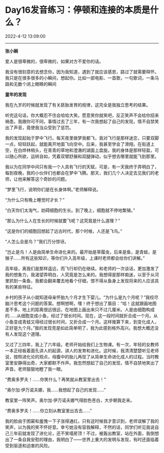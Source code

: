 # Day16发音练习：停顿和连接的本质是什么？

2022-4-12 13:09:00

---



**张小娴**

爱人是很卑微的，很卑微的，如果对方不爱你的话。

我没有很刻意的去想念你，因为我知道，遇到了就应该感恩，路过了就需要释怀。我只是在很多很多的小瞬间，想起你。比如一部电影、一首歌，一句歌词，一条马路和无数个闭上眼睛的瞬间

 

**童年的发现**

我在九岁的时候就发现了有关胚胎发育的规律，这完全是我独立思考的结果。

听完这句话，你大概忍不住会哈哈大笑。愿意笑你就笑吧，反正笑声不会给你招来祸患。我跟你可不同，事情过去了三年，有一次我想起了自己的发现，情不自禁笑出了声音，竟使我当众受到了惩罚。

我的发现起始于梦中飞行。每天夜里做梦我都飞，我对飞行是那样迷恋，只要双脚一点，轻轻跃起，就能离开地面飞向空中。后来，我甚至学会了滑翔，在街道上空，在白烨林梢头，在青青的草地和澄澈的湖面上盘旋。我的身体是那样轻盈，可以随心所欲，运转自如，凭着双臂舒展和双腿弹动，似乎想去哪里就能飞到那里。

我以为在同学中间只有我一个人具有飞行的天赋，可是，有一天我终于弄明白了，每到夜晚，我的小伙伴们也都会在梦中飞腾。那天，我们几个人决定去见我们的老师，让他来解答这个奇妙的问题。

“梦里飞行，说明你们是在长身体啊。”老师解释说。

“为什么只有晚上睡觉时才长？”

“白天你们太淘气，妨碍细胞的生长。到了晚上，细胞就不停地繁殖。”

“那么为什么人在生长的时候就要飞呢？这究竟是什么道理？”

“这是你们的细胞回想起了远古时代，那个时候，人还是飞鸟。”

“人怎么会是鸟？”我们万分惊讶。

“岂止是鸟！人是由简单生命进化来的。最开始是草履虫，后来是鱼，是青蛙，是猴子……所有这些知识，等你们升入高年级，上课时老师都会给你们讲解。”

高年级，离我们是那样遥远，而飞行却仍在继续。和老师的一次谈话，更加激发了我的想象力，我渴望弄明白，人究竟是怎么来的。我想得是那样痴迷，以至于从河里抓到一条鱼，我都会翻来覆去地看个仔细，恨不得从鱼身上发现将来的人应该具有的某些特征。

乡村的孩子从小就知道母亲怀胎九个月才生下婴儿。“为什么是九个月呢？”我绞尽脑汁思考这个问题的答案。想啊想啊，嘿！终于想出了眉目：“哈！这就跟画地图差不多。地上的距离很远很远，在地图上画出来只不过几厘米。人是由细胞构成的……从细胞变成小鱼，经过了很长时间。现在，这一段时间就折合成一个月。从小鱼变成青蛙又得经过很长时间，又折合成一个月。这样推算下来，到变化成人，正好是九个月。”我的发现竞是如此简单明了，我为此感到格外高兴。我想大概还没有人发现这个道理。

又过了三四年，我上了六年级。老师开始给我们上生物课。有一次，年轻的女教师一本正经板着面孔讲人的起源，讲人的发育和进化。这时候，我清清楚楚听见老师说，按照进化论的观点，母腹中的胎儿再现了从简单生命进化成人的过程。当时教室里安静得出奇，大家都默不作声。我忽然想起了自己的发现，情不自禁地笑出了声音。老师狠狠地瞪了我一眼。

“费奥多罗夫！……你笑什么？再笑就从教室里出去！”

“奥尔加·伊万诺夫娜，我……我想起了自己的发现……”

教室里一阵笑声。奥尔加·伊万诺夫娜气得脸色苍白，大步朝我走来。

“费奥多罗夫！……你立刻从教室里出吉去……”

我的脸由于困窘和羞愧一下子涨得通红。只有这时候我才意识到，老师误解了我的笑声，以为我的笑不怀好意。幸亏她没有容我解释，不然的话，同学们听见我说自己三年前就发现了进化论，还不笑塌房顶！不过，被轰出教室，站在外面，我倒想出了一条自我安慰的理由，我明白了——世界上重大的发明与发现，有时还面临着受到驱逐和迫害的风险。

